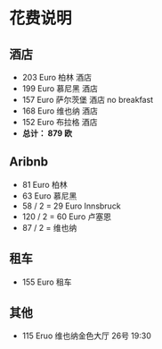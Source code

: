 # 花费说明

## 酒店
- 203 Euro 柏林 酒店
- 199 Euro 慕尼黑 酒店
- 157 Euro 萨尔茨堡 酒店 no breakfast 
- 168 Euro 维也纳 酒店
- 152 Euro 布拉格 酒店
- **总计： 879 欧**

## Aribnb
- 81 Euro 柏林
- 63 Euro 慕尼黑
- 58 / 2 = 29 Euro Innsbruck
- 120 / 2 = 60 Euro 卢塞恩
- 87 / 2 = 维也纳

## 租车
- 155 Euro 租车

## 其他
- 115 Eruo 维也纳金色大厅 26号 19:30

